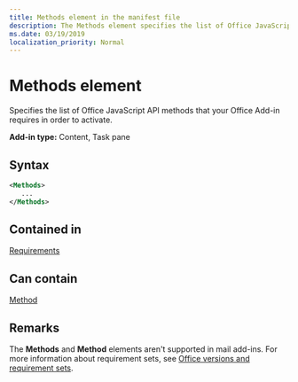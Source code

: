 ```yaml
---
title: Methods element in the manifest file
description: The Methods element specifies the list of Office JavaScript API methods that your Office Add-in requires in order to activate.
ms.date: 03/19/2019
localization_priority: Normal
---
```


# Methods element

Specifies the list of Office JavaScript API methods that your Office Add-in requires in order to activate.

**Add-in type:** Content, Task pane

## Syntax

```XML
<Methods>
   ...
</Methods>
```

## Contained in

[Requirements](requirements.md)

## Can contain

[Method](method.md)

## Remarks

The **Methods** and **Method** elements aren't supported in mail add-ins. For more information about requirement sets, see [Office versions and requirement sets](../../develop/office-versions-and-requirement-sets.md).
